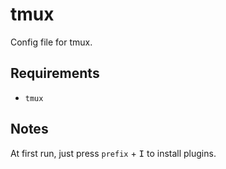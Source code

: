 # tmux

Config file for tmux.

## Requirements

- `tmux`

## Notes

At first run, just press `prefix` + <kbd>I</kbd> to install plugins.

